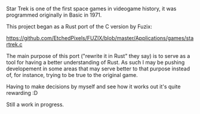 Star Trek is one of the first space games in videogame history, it was programmed originally in Basic in 1971.

This project began as a Rust port of the C version by Fuzix:

https://github.com/EtchedPixels/FUZIX/blob/master/Applications/games/startrek.c

The main purpose of this port ("rewrite it in Rust" they say) is to serve as a tool for having a better understanding of Rust.
As such I may be pushing developement in some areas that may serve better to that purpose instead of, for instance, trying to be true to the original game.

Having to make decisions by myself and see how it works out it's quite rewarding :D

Still a work in progress.
